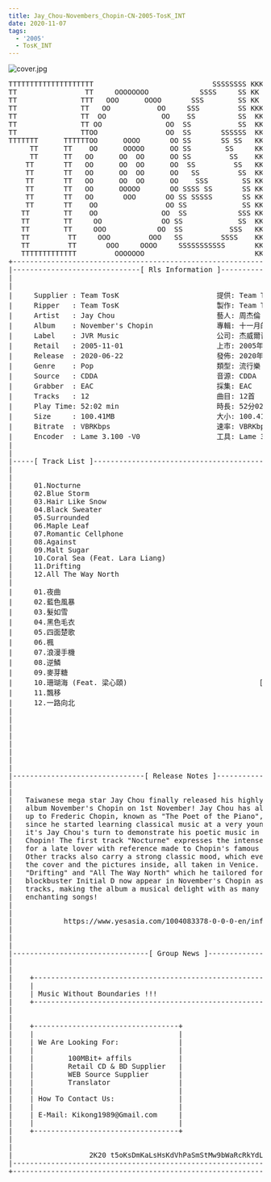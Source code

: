 ```yaml
---
title: Jay_Chou-Novembers_Chopin-CN-2005-TosK_INT
date: 2020-11-07
tags: 
  - '2005'
  - TosK_INT
---
```


![cover.jpg](https://goindex.65style.workers.dev/1:/Jay_Chou-Novembers_Chopin-CN-2005-TosK_INT/00-jay_chou-novembers_chopin-cn-2005-proof-tosk.jpg)

<retrotxt v-slot>
<pre class="has-text-plain text-1x font-ibm_vga_8x16">TTTTTTTTTTTTTTTTTTTT                            SSSSSSSS KKKKKKKK  KKKKKKKKKKKKKK
TT                TT     OOOOOOOO            SSSS     SS KK   KKK  KKKK        KK
TT               TTT   OOO      OOOO       SSS        SS KK    KKK  KKK        KK
TT               TT   OO           OO     SSS         SS KKK      KKKK        KK
TT               TT  OO             OO    SS          SS  KK       KK        KK
TT               TT OO               OO  SS           SS  KK                KK
TT               TTOO                OO  SS       SSSSSS  KK                KK
TTTTTTT      TTTTTTOO      OOOO       OO SS       SS SS   KK               KK
     TT      TT    OO      OOOOO      OO SS        SS     KK              KK
     TT      TT   OO      OO  OO      OO SS         SS    KK              KK
    TT       TT   OO      OO  OO      OO  SS         SS   KK               KK
    TT       TT   OO      OO  OO      OO   SS         SS  KK                KK
    TT       TT   OO      OO  OO      OO    SSS        SS KK                 KK
    TT       TT   OO      OOOOO       OO SSSS SS       SS KK                  KK
    TT       TT   OO       OOO       OO SS SSSSS       SS KK                   KK
    TT       TT    OO                OO SS             SS KK       KK           KK
   TT        TT    OO               OO  SS            SSS KK      KKKK         KK
   TT        TT     OO              OO SS             SS  KK      KK KK       KK
   TT        TT     OOO            OO  SS           SSS   KK      KK  KK    KKK
   TT         TT     OOO         OOO   SS         SSSS    KK       KK  KK  KKK
   TT         TT       OOO     OOOO     SSSSSSSSSSS       KK KKKKKKKK  KK KKK
   TTTTTTTTTTTTT         OOOOOOO                          KKKK          KKKK
+------------------------------------------------------------------------------+
|------------------------------[ Rls Information ]-----------------------------|
|                                                                              |
|                                                                              |
|     Supplier : Team TosK                       提供: Team TosK               |
|     Ripper   : Team TosK                       製作: Team TosK               |
|     Artist   : Jay Chou                        藝人: 周杰倫                  |
|     Album    : November's Chopin               專輯: 十一月的蕭邦            |
|     Label    : JVR Music                       公司: 杰威爾音樂              |
|     Retail   : 2005-11-01                      上市: 2005年11月01日          |
|     Release  : 2020-06-22                      發佈: 2020年06月22日          |
|     Genre    : Pop                             類型: 流行樂                  |
|     Source   : CDDA                            音源: CDDA                    |
|     Grabber  : EAC                             採集: EAC                     |
|     Tracks   : 12                              曲目: 12首                    |
|     Play Time: 52:02 min                       時長: 52分02秒                |
|     Size     : 100.41MB                        大小: 100.41 MB               |
|     Bitrate  : VBRKbps                         速率: VBRKbps                 |
|     Encoder  : Lame 3.100 -V0                  工具: Lame 3.100 -V0          |
|                                                                              |
|                                                                              |
|-----[ Track List ]-----------------------------------------------------------|
|                                                                              |
|                                                                              |
|     01.Nocturne                                            [03:49]           |
|     02.Blue Storm                                          [04:47]           |
|     03.Hair Like Snow                                      [05:02]           |
|     04.Black Sweater                                       [04:12]           |
|     05.Surrounded                                          [04:07]           |
|     06.Maple Leaf                                          [04:37]           |
|     07.Romantic Cellphone                                  [04:00]           |
|     08.Against                                             [03:54]           |
|     09.Malt Sugar                                          [04:20]           |
|     10.Coral Sea (Feat. Lara Liang)                        [04:16]           |
|     11.Drifting                                            [04:04]           |
|     12.All The Way North                                   [04:54]           |
|                                                            -------           |
|     01.夜曲                                                [03:49]           |
|     02.藍色風暴                                            [04:47]           |
|     03.髮如雪                                              [05:02]           |
|     04.黑色毛衣                                            [04:12]           |
|     05.四面楚歌                                            [04:07]           |
|     06.楓                                                  [04:37]           |
|     07.浪漫手機                                            [04:00]           |
|     08.逆鱗                                                [03:54]           |
|     09.麥芽糖                                              [04:20]           |
|     10.珊瑚海 (Feat. 梁心頤)                               [04:16]           |
|     11.飄移                                                [04:04]           |
|     12.一路向北                                            [04:54]           |
|                                                            -------           |
|                                                             52:02 min        |
|                                                            100.41 MB         |
|                                                                              |
|                                                                              |
|                                                                              |
|                                                                              |
|                                                                              |
|-------------------------------[ Release Notes ]------------------------------|
|                                                                              |
|                                                                              |
|   Taiwanese mega star Jay Chou finally released his highly anticipated       |
|   album November's Chopin on 1st November! Jay Chou has always looked        |
|   up to Frederic Chopin, known as "The Poet of the Piano", as his idol       |
|   since he started learning classical music at a very young age. Now         |
|   it's Jay Chou's turn to demonstrate his poetic music in November's         |
|   Chopin! The first track "Nocturne" expresses the intense emotions          |
|   for a late lover with reference made to Chopin's famous Nocturne.          |
|   Other tracks also carry a strong classic mood, which even extends to       |
|   the cover and the pictures inside, all taken in Venice. The songs          |
|   "Drifting" and "All The Way North" which he tailored for the               |
|   blockbuster Initial D now appear in November's Chopin as bonus             |
|   tracks, making the album a musical delight with as many as 12              |
|   enchanting songs!                                                          |
|                                                                              |
|                                                                              |
|            https://www.yesasia.com/1004083378-0-0-0-en/info.html             |
|                                                                              |
|                                                                              |
|                                                                              |
|--------------------------------[ Group News ]--------------------------------|
|                                                                              |
|                                                                              |
|    +--------------------------------------------------------------------+    |
|    |                                                                    |    |
|    | Music Without Boundaries !!!                                       |    |
|    +--------------------------------------------------------------------+    |
|                                                                              |
|                                                                              |
|    +----------------------------------+                                      |
|    |                                  |                                      |
|    | We Are Looking For:              |                                      |
|    |                                  |                                      |
|    |        100MBit+ affils           |                                      |
|    |        Retail CD &amp; BD Supplier   |                                      |
|    |        WEB Source Supplier       |                                      |
|    |        Translator                |                                      |
|    |                                  |                                      |
|    | How To Contact Us:               |                                      |
|    |                                  |                                      |
|    | E-Mail: Kikong1989@Gmail.com     |                                      |
|    |                                  |                    RlS No. 1830      |
|    +----------------------------------+                                      |
|                                                                              |
|                                                                              |
|                  2K20 t5oKsDmKaLsHsKdVhPaSmStMw9bWaRcRkYdL                   |
|------------------------------------------------------------------------------|
+------------------------------------------------------------------------------+
<span class="dos-cursor">_</span></pre>
</retrotxt>

<a-player 
    :options="{
        audio: [
          {
            name: '夜曲',
            artist: '周杰倫',
            url: 'https://goindex.65style.workers.dev/1:/Jay_Chou-Novembers_Chopin-CN-2005-TosK_INT/01-jay_chou-nocturne-tosk.mp3',
            cover: 'https://goindex.65style.workers.dev/1:/Jay_Chou-Novembers_Chopin-CN-2005-TosK_INT/00-jay_chou-novembers_chopin-cn-2005-proof-tosk.jpg',
            theme: '#ebd0c2'
          },
        ]
    }"
/>

<download url="https://mirrorace.org/m/103af"/>

